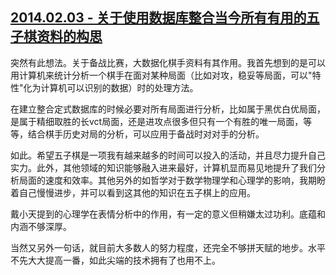 ## [2014.02.03 - 关于使用数据库整合当今所有有用的五子棋资料的构思][0]

突然有此想法。关于备战比赛，大数据化棋手资料有其作用。我首先想到的是可以用计算机来统计分析一个棋手在面对某种局面（比如对攻，稳妥等局面，可以"特性"化为计算机可以识别的数据）时的处理方法。  

在建立整合定式数据库的时候必要对所有局面进行分析，比如属于黑优白优局面，是属于精细取胜的长vct局面，还是进攻点很多但只有一个有胜的唯一局面，等等，结合棋手历史对局的分析，可以应用于备战时对对手的分析。  

如此。希望五子棋是一项我有越来越多的时间可以投入的活动，并且尽力提升自己实力。此外，其他领域的知识能够融入进来最好，计算机显而易见地提升了我们分析局面的速度和效率。其他另外的如哲学对于数学物理学和心理学的影响，我期盼着自己慢慢进步，并可以看到这其他的知识在五子棋上的应用。  

戴小天提到的心理学在表情分析中的作用，有一定的意义但稍嫌太过功利。底蕴和内涵不够深厚。  

当然又另外一句话，就目前大多数人的努力程度，还完全不够拼天赋的地步。水平不先大大提高一番，如此尖端的技术拥有了也用不上。  



[0]: #